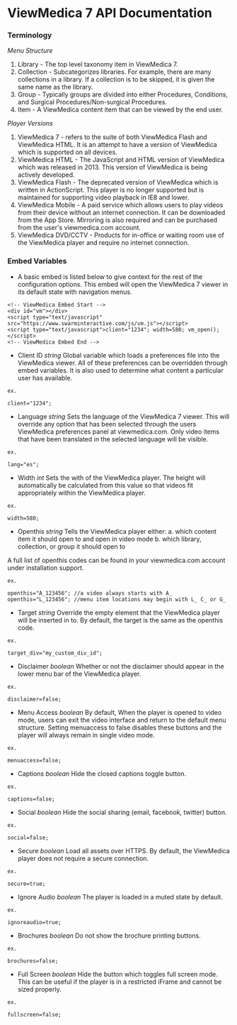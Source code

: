 # ViewMedica 7 API Documentation

### Terminology

*Menu Structure*

1. Library - The top level taxonomy item in ViewMedica 7.
2. Collection - Subcategorizes libraries. For example, there are many collections in a library. If a collection is to be skipped, it is given the same name as the library.
3. Group - Typically groups are divided into either Procedures, Conditions, and Surgical Procedures/Non-surgical Procedures.
4. Item - A ViewMedica content item that can be viewed by the end user.

*Player Versions*

1. ViewMedica 7 - refers to the suite of both ViewMedica Flash and ViewMedica HTML. It is an attempt to have a version of ViewMedica which is supported on all devices.
2. ViewMedica HTML - The JavaScript and HTML version of ViewMedica which was released in 2013. This version of ViewMedica is being actively developed.
3. ViewMedica Flash - The deprecated version of ViewMedica which is written in ActionScript. This player is no longer supported but is maintained for supporting video playback in IE8 and lower.
4. ViewMedica Mobile - A paid service which allows users to play videos from their device without an internet connection. It can be downloaded from the App Store. Mirroring is also required and can be purchased from the user's viewmedica.com account.
5. ViewMedica DVD/CCTV - Products for in-office or waiting room use of the ViewMedica player and require no internet connection.

### Embed Variables

* A basic embed is listed below to give context for the rest of the configuration options. This embed will open the ViewMedica 7 viewer in its default state with navigation menus.

```
<!-- ViewMedica Embed Start -->
<div id="vm"></div>
<script type="text/javascript" src="https://www.swarminteractive.com/js/vm.js"></script>
<script type="text/javascript">client="1234"; width=580; vm_open();</script>
<!-- ViewMedica Embed End -->
```

- Client ID *string*
Global variable which loads a preferences file into the ViewMedica viewer. All of these preferences can be overridden through embed variables. It is also used to determine what content a particular user has available.

```
ex.

client="1234";
```

- Language *string*
Sets the language of the ViewMedica 7 viewer. This will override any option that has been selected through the users ViewMedica preferences panel at viewmedica.com. Only video items that have been translated in the selected language will be visible.

```
ex.

lang="es";
```

- Width *int*
Sets the with of the ViewMedica player. The height will automatically be calculated from this value so that videos fit appropriately within the ViewMedica player.

```
ex.

width=580;
```

- Openthis *string*
Tells the ViewMedica player either:
a. which content item it should open to and open in video mode
b. which library, collection, or group it should open to

A full list of openthis codes can be found in your viewmedica.com account under installation support.

```
ex.

openthis="A_123456"; //a video always starts with A_
openthis="L_123456"; //menu item locations may begin with L_ C_ or G_
```

- Target *string*
Override the empty element that the ViewMedica player will be inserted in to. By default, the target is the same as the openthis code.

```
ex.

target_div="my_custom_div_id";
```

- Disclaimer *boolean*
Whether or not the disclaimer should appear in the lower menu bar of the ViewMedica player.

```
ex.

disclaimer=false;
```

- Menu Access *boolean*
By default, When the player is opened to video mode, users can exit the video interface and return to the default menu structure. Setting menuaccess to false disables these buttons and the player will always remain in single video mode.

```
ex.

menuaccess=false;
```

- Captions *boolean*
Hide the closed captions toggle button.

```
ex.

captions=false;
```

- Social *boolean*
Hide the social sharing (email, facebook, twitter) button.

```
ex.

social=false;
```

- Secure *boolean*
Load all assets over HTTPS. By default, the ViewMedica player does not require a secure connection.

```
ex.

secure=true;
```

- Ignore Audio *boolean*
The player is loaded in a muted state by default.

```
ex.

ignoreaudio=true;
```

- Brochures *boolean*
Do not show the brochure printing buttons.

```
ex.

brochures=false;
```

- Full Screen *boolean*
Hide the button which toggles full screen mode. This can be useful if the player is in a restricted iFrame and cannot be sized properly.

```
ex.

fullscreen=false;
```

